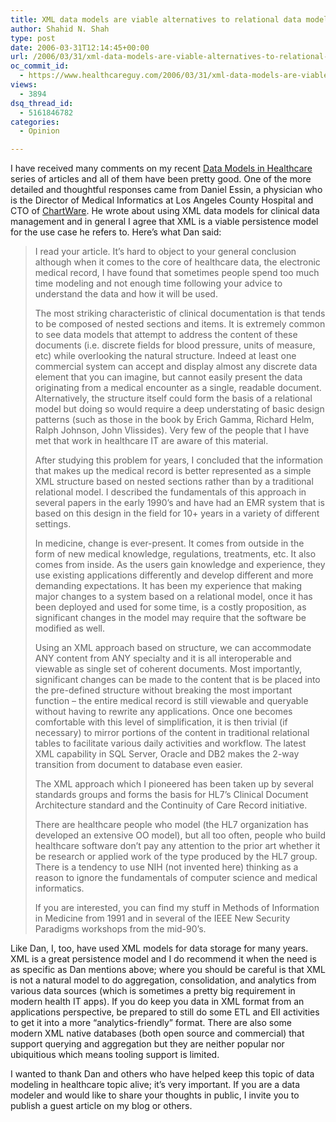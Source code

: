 ```yaml
---
title: XML data models are viable alternatives to relational data models in healthcare systems
author: Shahid N. Shah
type: post
date: 2006-03-31T12:14:45+00:00
url: /2006/03/31/xml-data-models-are-viable-alternatives-to-relational-data-models-in-healthcare-systems/
oc_commit_id:
  - https://www.healthcareguy.com/2006/03/31/xml-data-models-are-viable-alternatives-to-relational-data-models-in-healthcare-systems/1478769024
views:
  - 3894
dsq_thread_id:
  - 5161846782
categories:
  - Opinion

---
```

I have received many comments on my recent [Data Models in Healthcare][1] series of articles and all of them have been pretty good. One of the more detailed and thoughtful responses came from Daniel Essin, a physician who is the Director of Medical Informatics at Los Angeles County Hospital and CTO of [ChartWare][2]. He wrote about using XML data models for clinical data management and in general I agree that XML is a viable persistence model for the use case he refers to. Here&#8217;s what Dan said:

> I read your article. It&#8217;s hard to object to your general conclusion although when it comes to the core of healthcare data, the electronic medical record, I have found that sometimes people spend too much time modeling and not enough time following your advice to understand the data and how it will be used.
> 
> The most striking characteristic of clinical documentation is that tends to be composed of nested sections and items. It is extremely common to see data models that attempt to address the content of these documents (i.e. discrete fields for blood pressure, units of measure, etc) while overlooking the natural structure. Indeed at least one commercial system can accept and display almost any discrete data element that you can imagine, but cannot easily present the data originating from a medical encounter as a single, readable document. Alternatively, the structure itself could form the basis of a relational model but doing so would require a deep understating of basic design patterns (such as those in the book by Erich Gamma, Richard Helm, Ralph Johnson, John Vlissides). Very few of the people that I have met that work in healthcare IT are aware of this material.
> 
> After studying this problem for years, I concluded that the information that makes up the medical record is better represented as a simple XML structure based on nested sections rather than by a traditional relational model. I described the fundamentals of this approach in several papers in the early 1990&#8217;s and have had an EMR system that is based on this design in the field for 10+ years in a variety of different settings.
> 
> In medicine, change is ever-present. It comes from outside in the form of new medical knowledge, regulations, treatments, etc. It also comes from inside. As the users gain knowledge and experience, they use existing applications differently and develop different and more demanding expectations. It has been my experience that making major changes to a system based on a relational model, once it has been deployed and used for some time, is a costly proposition, as significant changes in the model may require that the software be modified as well.
> 
> Using an XML approach based on structure, we can accommodate ANY content from ANY specialty and it is all interoperable and viewable as single set of coherent documents. Most importantly, significant changes can be made to the content that is be placed into the pre-defined structure without breaking the most important function – the entire medical record is still viewable and queryable without having to rewrite any applications. Once one becomes comfortable with this level of simplification, it is then trivial (if necessary) to mirror portions of the content in traditional relational tables to facilitate various daily activities and workflow. The latest XML capability in SQL Server, Oracle and DB2 makes the 2-way transition from document to database even easier.
> 
> The XML approach which I pioneered has been taken up by several standards groups and forms the basis for HL7&#8217;s Clinical Document Architecture standard and the Continuity of Care Record initiative.
> 
> There are healthcare people who model (the HL7 organization has developed an extensive OO model), but all too often, people who build healthcare software don&#8217;t pay any attention to the prior art whether it be research or applied work of the type produced by the HL7 group. There is a tendency to use NIH (not invented here) thinking as a reason to ignore the fundamentals of computer science and medical informatics.
> 
> If you are interested, you can find my stuff in Methods of Information in Medicine from 1991 and in several of the IEEE New Security Paradigms workshops from the mid-90&#8217;s. 

Like Dan, I, too, have used XML models for data storage for many years. XML is a great persistence model and I do recommend it when the need is as specific as Dan mentions above; where you should be careful is that XML is not a natural model to do aggregation, consolidation, and analytics from various data sources (which is sometimes a pretty big requirement in modern health IT apps). If you do keep you data in XML format from an applications perspective, be prepared to still do some ETL and EII activities to get it into a more &#8220;analytics-friendly&#8221; format. There are also some modern XML native databases (both open source and commercial) that support querying and aggregation but they are neither popular nor ubiquitious which means tooling support is limited.

I wanted to thank Dan and others who have helped keep this topic of data modeling in healthcare topic alive; it&#8217;s very important. If you are a data modeler and would like to share your thoughts in public, I invite you to publish a guest article on my blog or others.

 [1]: http://www.health-itworld.com/newsitems/2006/march/03-22-06-news-hitw-dynamic-data
 [2]: http://www.chartware.com